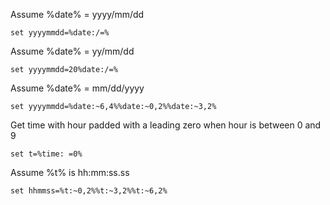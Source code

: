 Assume %date% = yyyy/mm/dd
```batch
set yyyymmdd=%date:/=%
```

Assume %date% = yy/mm/dd
```batch
set yyyymmdd=20%date:/=%
```

Assume %date% = mm/dd/yyyy
```batch
set yyyymmdd=%date:~6,4%%date:~0,2%%date:~3,2%
```

Get time with hour padded with a leading zero when hour is between 0 and 9
```batch
set t=%time: =0%
```

Assume %t% is hh:mm:ss.ss
```batch
set hhmmss=%t:~0,2%%t:~3,2%%t:~6,2%
```